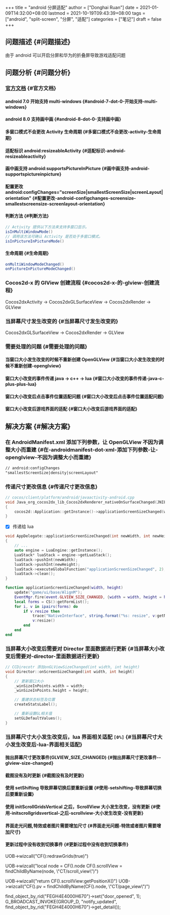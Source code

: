 +++
title = "android 分屏适配"
author = ["Donghai Ruan"]
date = 2021-01-09T14:32:00+08:00
lastmod = 2021-10-19T09:43:39+08:00
tags = ["android", "split-screen", "分屏", "适配"]
categories = ["笔记"]
draft = false
+++

## 问题描述 {#问题描述}

由于 android 可以开启分屏和华为的折叠屏导致游戏适配问题


## 问题分析 {#问题分析}


### [官方文档](https://developer.android.com/guide/topics/ui/multi-window) {#官方文档}


#### android 7.0 开始支持 multi-windows {#android-7-dot-0-开始支持-multi-windows}


#### android 8.0 支持画中画 {#android-8-dot-0-支持画中画}


#### 多窗口模式不会更改 Activity 生命周期 {#多窗口模式不会更改-activity-生命周期}


#### 适配标识 android:resizeableActivity {#适配标识-android-resizeableactivity}


#### 画中画支持 android:supportsPictureInPicture {#画中画支持-android-supportspictureinpicture}


#### 配置更改 android:configChanges="screenSize|smallestScreenSize|screenLayout|orientation" {#配置更改-android-configchanges-screensize-smallestscreensize-screenlayout-orientation}


#### 判断方法 {#判断方法}

```java
// Activity 提供以下方法来支持多窗口显示。
isInMultiWindowMode()
// 调用该方法可确认 Activity 是否处于多窗口模式。
isInPictureInPictureMode()
```


#### 生命周期 {#生命周期}

```java
onMultiWindowModeChanged()
onPictureInPictureModeChanged()
```


### Cocos2d-x 的 GlView 创建流程 {#cocos2d-x-的-glview-创建流程}

Cocos2dxActivity -> Cocos2dxGLSurfaceView -> Cocos2dxRender -> GLView


### 当屏幕尺寸发生改变的 {#当屏幕尺寸发生改变的}

Cocos2dxGLSurfaceView -> Cocos2dxRender -> GLView


### 需要处理的问题 {#需要处理的问题}


#### 当窗口大小发生改变的时候不重新创建 OpenGLView {#当窗口大小发生改变的时候不重新创建-openglview}


#### 窗口大小改变的事件传递 java -> c++ -> lua {#窗口大小改变的事件传递-java-c-plus-plus-lua}


#### 窗口大小改变后点击事件位置适配问题 {#窗口大小改变后点击事件位置适配问题}


#### 窗口大小改变后游戏界面的适配 {#窗口大小改变后游戏界面的适配}


## 解决方案 {#解决方案}


### 在 AndroidManifest.xml 添加下列参数，让 OpenGLView 不因为调整大小而重建 {#在-androidmanifest-dot-xml-添加下列参数-让-openglview-不因为调整大小而重建}

```xml
// android:configChanges
"smallestScreenSize|density|screenLayout"
```


### 传递尺寸更改信息 {#传递尺寸更改信息}

```c++
// cocos/client/platform/android/javaactivity-android.cpp
void Java_org_cocos2dx_lib_Cocos2dxRenderer_nativeOnSurfaceChanged(JNIEnv*  env, jobject thiz, jint w, jint h)
{
    cocos2d::Application::getInstance()->applicationScreenSizeChanged(w, h);
}
```

-   [X] 传递给 lua

<!--listend-->

```c++
void AppDelegate::applicationScreenSizeChanged(int newWidth, int newHeight)
{
    // ...
    auto engine = LuaEngine::getInstance();
    LuaStack* luaStack = engine->getLuaStack();
    luaStack->pushInt(newWidth);
    luaStack->pushInt(newHeight);
    luaStack->executeGlobalFunction("applicationScreenSizeChanged", 2);
    luaStack->clean();
}
```

```lua
function applicationScreenSizeChanged(width, height)
    update("game/ui/base/AlignM");
    EventMgr.fire(event.GLVIEW_SIZE_CHANGED, {width = width, height = height});
    local forms = CS():getFormList();
    for i, v in ipairs(forms) do
        if v.resize then
            trace("NativeInterface", string.format("%s: resize", v:getName()))
            v:resize()
        end
    end
end
```


### 当屏幕大小改变后需要对 Director 里面数据进行更新 {#当屏幕大小改变后需要对-director-里面数据进行更新}

```c++
// CCDirecotr 添加onGLViewSizeChanged(int width, int height)
void Director::onScreenSizeChanged(int width, int height)
{
    // 更新窗口大小
    _winSizeInPoints.width = width;
    _winSizeInPoints.height = height;

    // 重建状态标签及位置
    createStatsLabel();

    // 重新设置GL相关值
    setGLDefaultValues();
}
```


### 当屏幕尺寸大小发生改变后，lua 界面相关适配 <code>[0%]</code> {#当屏幕尺寸大小发生改变后-lua-界面相关适配}


#### 抛出屏幕尺寸更改事件(GLVIEW\_SIZE\_CHANGED) {#抛出屏幕尺寸更改事件--glview-size-changed}


#### 截图没有及时更新 {#截图没有及时更新}


#### 使用 setShifting 导致屏幕切换后要重新设置 {#使用-setshifting-导致屏幕切换后要重新设置}


#### 使用 initScrollGridsVertical 之后，ScrollView 大小发生改变，没有更新 {#使用-initscrollgridsvertical-之后-scrollview-大小发生改变-没有更新}


#### 界面走光问题,特效或者图片需要增加尺寸 {#界面走光问题-特效或者图片需要增加尺寸}


#### 更新过程中没有收到切换事件 {#更新过程中没有收到切换事件}

UOB->wizcall("CF():redrawGrids(true)")

UOB->wizcall("local node = CF().node CF().scrollView = findChildByName(node, \\"CT/scroll\_view\\")")

UOB->wizcall("return CF().scrollView:getPositionX()")
UOB->wizcall("CF().pv = findChildByName(CF().node, \\"CT/page\_view\\")")

find\_object\_by\_rid("FEGH4E4000H670")->set("door\_opened", 1);
G\_BROADCAST\_INVOKE(GROUP\_D, "notify\_updated", find\_object\_by\_rid("FEGH4E4000H670")->get\_detail());
